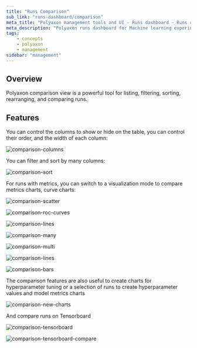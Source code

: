 ```yaml
---
title: "Runs Comparison"
sub_link: "runs-dashboard/comparison"
meta_title: "Polyaxon management tools and UI - Runs dashboard - Runs comparison"
meta_description: "Polyaxon runs dashboard for Machine learning experiment tracking and visualizations."
tags:
    - concepts
    - polyaxon
    - management
sidebar: "management"
---
```


## Overview

Polyaxon comparison view is a powerful tool for listing, filtering, sorting, rearranging, and comparing runs.


## Features

You can control the columns to show or hide on the table, you can control their order, and the width of each column:

![comparison-columns](../../../../content/images/dashboard/comparison/columns.png)


You can filter and sort by many columns:

![comparison-sort](../../../../content/images/dashboard/comparison/sort.png)

For runs with metrics, you can switch to a visualization mode to compare metrics charts, curve charts:

![comparison-scatter](../../../../content/images/dashboard/comparison/charts-scatter.png)

![comparison-roc-curves](../../../../content/images/dashboard/comparison/charts-roc-curves.png)

![comparison-lines](../../../../content/images/dashboard/comparison/charts-lines.png)

![comparison-many](../../../../content/images/dashboard/comparison/charts-many.png)

![comparison-multi](../../../../content/images/dashboard/comparison/charts-multi.png)

![comparison-lines](../../../../content/images/dashboard/comparison/charts-compare.png)

![comparison-bars](../../../../content/images/dashboard/comparison/charts-bars.png)

The comparison features are also useful to create charts for hyperparameter tuning or a selection of runs to create hyperparameter values and model metrics charts

![comparison-new-charts](../../../../content/images/dashboard/comparison/charts-new.png)

And compare runs on Tensorboard

![comparison-tensorboard](../../../../content/images/dashboard/comparison/tensorboard.png)

![comparison-tensorboard-compare](../../../../content/images/dashboard/comparison/tensorboard-compare.png)
